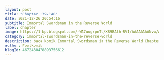 ```yaml
---
layout: post 
title: "Chapter 139-140"
date: 2021-12-26 20:54:16
subtitle: Immortal Swordsman in the Reverse World
label: chapter
image: https://1.bp.blogspot.com/-WA7uugrpnTc/X89BAlh-RVI/AAAAAAAANvw/AZuMcOe0D10HIcq4Z6q_1r7wff6neayygCLcBGAsYHQ/s72-c/Immortal-Swordsman-in-the-Reverse-World.jpg
category: immortal-swordsman-in-the-reverse-world
description: baca komik Immortal Swordsman in the Reverse World Chapter 139-140 bahasa indonesia 
author: Postkomik
blogId: 4672430478893756612
---
```


